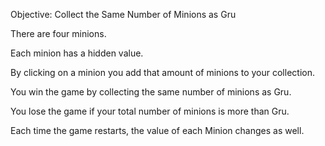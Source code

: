 Objective: Collect the Same Number of Minions as Gru

There are four minions.

Each minion has a hidden value. 

By clicking on a minion you add that amount of minions to your collection.

You win the game by collecting the same number of minions as Gru.

You lose the game if your total number of minions is more than Gru. 

Each time the game restarts, the value of each Minion changes as well.